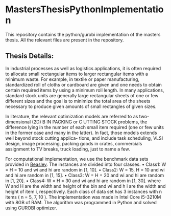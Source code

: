 # MastersThesisPythonImplementation

This repository contains the python/gurobi implementation of the masters thesis. All the relevant files are present in the repository.

## Thesis Details:
In industrial processes as well as logistics applications, it is often required to allocate small rectangular items to larger rectangular items with a minimum waste. For example, in textile or paper manufacturing, standardized roll of cloths or cardboard are given and one needs to obtain certain required items by using a minimum roll length. In many applications, standard stock units are generally large rectangular sheets of one or few different sizes and the goal is to minimize the total area of the sheets necessary to produce given amounts of small rectangles of given sizes.

In literature, the relevant optimization models are referred to as two-dimensional (2D) B IN PACKING or
C UTTING STOCK problems, the difference lying in the number of each small item required (one or few units in the former case and many in the latter). In fact, those models extends well beyond stock cutting applica- tions, and include task scheduling, VLSI design, image processing, packing goods in crates, commercials assignment to TV breaks, truck loading, just to name a few.

For computational implementation, we use the benchmark data sets provided in
[Beasley](file://AnExactTwo-DimensionalNonGuillotineCutting.pdf). The instances are divided into four classes.
• Class1: W = H = 10 and wi and hi are random in [1, 10].
• Class2: W = 15, H = 10 and wi and hi are random in [1, 15].
• Class3: W = H = 20 and wi and hi are random in [1, 20].
• Class4: W = H = 30 and wi and hi are random in [1, 30].
where W and H are the width and height of the bin and wi and h i are the width
and height of item i, respectively. Each class of data set has 3 instances with n items
( n = 5, 7, 10 ).
The implementation was made in Intel Core i5-3210M with 8GB of RAM. The
algorithm was programmed in Python and solved using GUROBI optimizer. 
